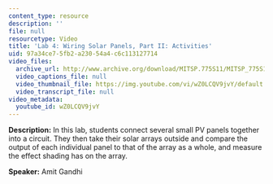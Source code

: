 ```yaml
---
content_type: resource
description: ''
file: null
resourcetype: Video
title: 'Lab 4: Wiring Solar Panels, Part II: Activities'
uid: 97a34ce7-5fb2-a230-54a4-c6c113127714
video_files:
  archive_url: http://www.archive.org/download/MITSP.775S11/MITSP_775S11lab04-2_300k.mp4
  video_captions_file: null
  video_thumbnail_file: https://img.youtube.com/vi/wZ0LCQV9jvY/default.jpg
  video_transcript_file: null
video_metadata:
  youtube_id: wZ0LCQV9jvY
---
```


**Description:** In this lab, students connect several small PV panels together into a circuit. They then take their solar arrays outside and compare the output of each individual panel to that of the array as a whole, and measure the effect shading has on the array.

**Speaker:** Amit Gandhi